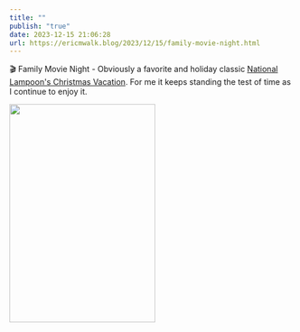 ```yaml
---
title: ""
publish: "true"
date: 2023-12-15 21:06:28
url: https://ericmwalk.blog/2023/12/15/family-movie-night.html
---
```


🎬 Family Movie Night - Obviously a favorite and holiday classic [National Lampoon's Christmas Vacation](https://www.imdb.com/title/tt0097958/). For me it keeps standing the test of time as I continue to enjoy it.


<img src="uploads/2023/nationallampoonschristmasvacationposter.jpg" width="258" height="387" alt="">